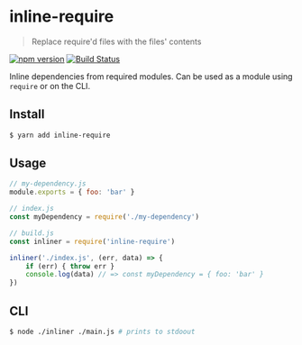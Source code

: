 # inline-require

> Replace require'd files with the files' contents

[![npm version](https://badge.fury.io/js/inline-require.svg)](https://badge.fury.io/js/inline-require)
[![Build Status](https://img.shields.io/travis/msimmer/inline-require/master.svg?style=flat)](https://travis-ci.org/msimmer/inline-require)

Inline dependencies from required modules. Can be used as a module using `require` or on the CLI.

## Install

```sh
$ yarn add inline-require
```

## Usage

```js
// my-dependency.js
module.exports = { foo: 'bar' }
```

```js
// index.js
const myDependency = require('./my-dependency')
```

```js
// build.js
const inliner = require('inline-require')

inliner('./index.js', (err, data) => {
    if (err) { throw err }
    console.log(data) // => const myDependency = { foo: 'bar' }
})
```

## CLI

```sh
$ node ./inliner ./main.js # prints to stdoout
```